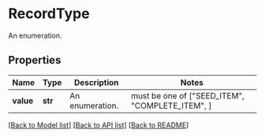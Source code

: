 # RecordType

An enumeration.

## Properties
Name | Type | Description | Notes
------------ | ------------- | ------------- | -------------
**value** | **str** | An enumeration. |  must be one of ["SEED_ITEM", "COMPLETE_ITEM", ]

[[Back to Model list]](../README.md#documentation-for-models) [[Back to API list]](../README.md#documentation-for-api-endpoints) [[Back to README]](../README.md)



